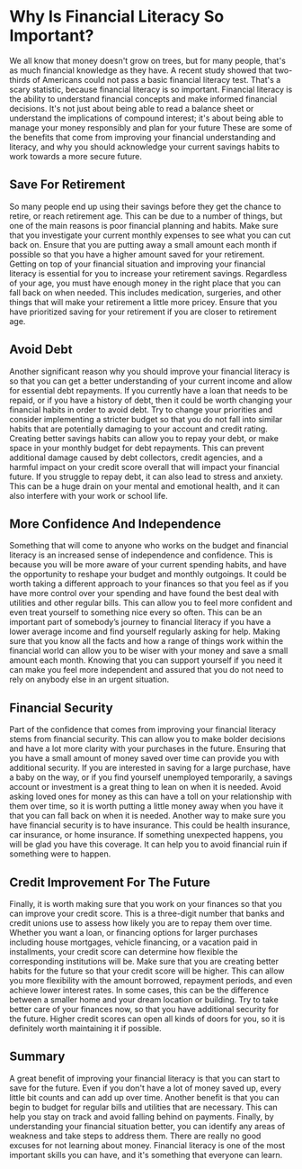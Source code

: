 # Why Is Financial Literacy So Important?
We all know that money doesn't grow on trees, but for many people, that's as much financial knowledge as they have. A recent study showed that two-thirds of Americans could not pass a basic financial literacy test. That's a scary statistic, because financial literacy is so important.
Financial literacy is the ability to understand financial concepts and make informed financial decisions. It's not just about being able to read a balance sheet or understand the implications of compound interest; it's about being able to manage your money responsibly and plan for your future
These are some of the benefits that come from improving your financial understanding and literacy, and why you should acknowledge your current savings habits to work towards a more secure future. 


## Save For Retirement
So many people end up using their savings before they get the chance to retire, or reach retirement age. This can be due to a number of things, but one of the main reasons is poor financial planning and habits. Make sure that you investigate your current monthly expenses to see what you can cut back on.
Ensure that you are putting away a small amount each month if possible so that you have a higher amount saved for your retirement. Getting on top of your financial situation and improving your financial literacy is essential for you to increase your retirement savings.
Regardless of your age, you must have enough money in the right place that you can fall back on when needed. This includes medication, surgeries, and other things that will make your retirement a little more pricey. Ensure that you have prioritized saving for your retirement if you are closer to retirement age.
## Avoid Debt
Another significant reason why you should improve your financial literacy is so that you can get a better understanding of your current income and allow for essential debt repayments. If you currently have a loan that needs to be repaid, or if you have a history of debt, then it could be worth changing your financial habits in order to avoid debt.
Try to change your priorities and consider implementing a stricter budget so that you do not fall into similar habits that are potentially damaging to your account and credit rating. Creating better savings habits can allow you to repay your debt, or make space in your monthly budget for debt repayments.
This can prevent additional damage caused by debt collectors, credit agencies, and a harmful impact on your credit score overall that will impact your financial future.
If you struggle to repay debt, it can also lead to stress and anxiety. This can be a huge drain on your mental and emotional health, and it can also interfere with your work or school life.
## More Confidence And Independence
Something that will come to anyone who works on the budget and financial literacy is an increased sense of independence and confidence. This is because you will be more aware of your current spending habits, and have the opportunity to reshape your budget and monthly outgoings.
It could be worth taking a different approach to your finances so that you feel as if you have more control over your spending and have found the best deal with utilities and other regular bills. This can allow you to feel more confident and even treat yourself to something nice every so often.
This can be an important part of somebody’s journey to financial literacy if you have a lower average income and find yourself regularly asking for help. Making sure that you know all the facts and how a range of things work within the financial world can allow you to be wiser with your money and save a small amount each month.
Knowing that you can support yourself if you need it can make you feel more independent and assured that you do not need to rely on anybody else in an urgent situation.
## Financial Security
Part of the confidence that comes from improving your financial literacy stems from financial security. This can allow you to make bolder decisions and have a lot more clarity with your purchases in the future. Ensuring that you have a small amount of money saved over time can provide you with additional security.
If you are interested in saving for a large purchase, have a baby on the way, or if you find yourself unemployed temporarily, a savings account or investment is a great thing to lean on when it is needed.
Avoid asking loved ones for money as this can have a toll on your relationship with them over time, so it is worth putting a little money away when you have it that you can fall back on when it is needed.
Another way to make sure you have financial security is to have insurance. This could be health insurance, car insurance, or home insurance. If something unexpected happens, you will be glad you have this coverage. It can help you to avoid financial ruin if something were to happen.
## Credit Improvement For The Future
Finally, it is worth making sure that you work on your finances so that you can improve your credit score. This is a three-digit number that banks and credit unions use to assess how likely you are to repay them over time. Whether you want a loan, or financing options for larger purchases including house mortgages, vehicle financing, or a vacation paid in installments, your credit score can determine how flexible the corresponding institutions will be.
Make sure that you are creating better habits for the future so that your credit score will be higher. This can allow you more flexibility with the amount borrowed, repayment periods, and even achieve lower interest rates.
In some cases, this can be the difference between a smaller home and your dream location or building. Try to take better care of your finances now, so that you have additional security for the future. Higher credit scores can open all kinds of doors for you, so it is definitely worth maintaining it if possible.
## Summary
A great benefit of improving your financial literacy is that you can start to save for the future. Even if you don't have a lot of money saved up, every little bit counts and can add up over time. Another benefit is that you can begin to budget for regular bills and utilities that are necessary. This can help you stay on track and avoid falling behind on payments. Finally, by understanding your financial situation better, you can identify any areas of weakness and take steps to address them. There are really no good excuses for not learning about money. Financial literacy is one of the most important skills you can have, and it's something that everyone can learn.


